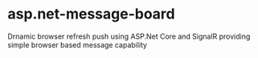 # asp.net-message-board
Drnamic browser refresh push using ASP.Net Core and SignalR providing simple browser based message capability

